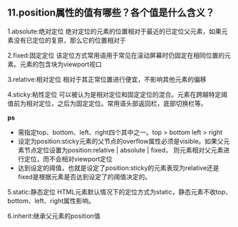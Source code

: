 ## 11.position属性的值有哪些？各个值是什么含义？

1.absolute:绝对定位
绝对定位的元素的位置相对于最近的已定位父元素，如果元素没有已定位的复原，那么它的位置相对于<html>

2.fixed:固定定位
该定位方式常用语用于常见在滚动屏幕时仍固定在相同位置的元素。元素的包含块为viewport视口

3.relative:相对定位
相对于其正常位置进行便宜，不影响其他元素的偏移

4.sticky:粘性定位
可以被认为是相对定位和固定定位的混合。元素在跨越特定阈值前为相对定位，之后为固定定位。常用语头部返回栏，底部切换栏等。

**ps**
* 需指定top、bottom、left、right四个其中之一。top > bottom left > right
* 设定为position:sticky元素的父节点的overflow属性必须是visible。如果父元素节点定位设置为position:relative | absolute | fixed， 则元素相对父元素进行定位，而不会相对viewport定位
* 达到设定的阈值，也就是设定了position:sticky的元素表现为relative还是fixed是根据元素是否达到设定了的阈值决定的。

5.static:静态定位
HTML元素默认情况下的定位方式为static，静态元素不收top、bottom、left、right属性影响。

6.inherit:继承父元素的position值